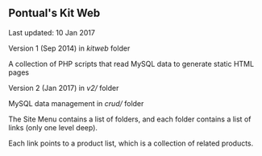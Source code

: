 Pontual's Kit Web
-----------------

Last updated: 10 Jan 2017

Version 1 (Sep 2014) in *kitweb* folder

A collection of PHP scripts that read MySQL data to generate static HTML pages

Version 2 (Jan 2017) in *v2/* folder

MySQL data management in *crud/* folder

The Site Menu contains a list of folders, and each folder contains a list of links (only one level deep).

Each link points to a product list, which is a collection of related products.
